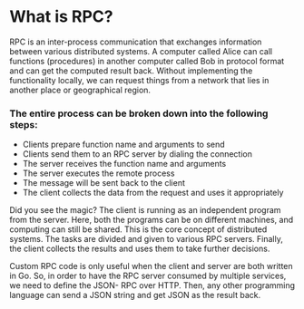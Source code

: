 # What is RPC?
RPC is an inter-process communication that exchanges information between various
distributed systems. A computer called Alice can call functions (procedures) in another
computer called Bob in protocol format and can get the computed result back. Without
implementing the functionality locally, we can request things from a network that lies in
another place or geographical region.

### The entire process can be broken down into the following steps:
- Clients prepare function name and arguments to send
- Clients send them to an RPC server by dialing the connection
- The server receives the function name and arguments
- The server executes the remote process
- The message will be sent back to the client
- The client collects the data from the request and uses it appropriately

Did you see the magic? The client is running as an independent program from the server.
Here, both the programs can be on different machines, and computing can still be shared.
This is the core concept of distributed systems. The tasks are divided and given to various
RPC servers. Finally, the client collects the results and uses them to take further decisions.

Custom RPC code is only useful when the client and server are both written in Go. So, in
order to have the RPC server consumed by multiple services, we need to define the JSON-
RPC over HTTP. Then, any other programming language can send a JSON string and get
JSON as the result back.